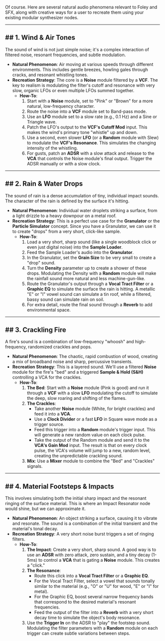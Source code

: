Of course. Here are several natural audio phenomena relevant to Foley and SFX, along with creative ways for a user to recreate them using your existing modular synthesizer nodes.

---
## ## 1. Wind & Air Tones

The sound of wind is not just simple noise; it's a complex interaction of filtered noise, resonant frequencies, and subtle modulation.

* **Natural Phenomenon**: Air moving at various speeds through different environments. This includes gentle breezes, howling gales through cracks, and resonant whistling tones.
* **Recreation Strategy**: The core is a **Noise** module filtered by a **VCF**. The key to realism is modulating the filter's cutoff and resonance with very slow, organic LFOs or even multiple LFOs summed together.
    * **How-To**:
        1.  Start with a **Noise** module, set to "Pink" or "Brown" for a more natural, low-frequency character.
        2.  Route the noise into a **VCF** module set to Band-pass mode.
        3.  Use an **LFO** module set to a slow rate (e.g., 0.1 Hz) and a Sine or Triangle wave.
        4.  Patch the LFO's output to the **VCF's Cutoff Mod** input. This makes the wind's primary tone "whistle" up and down.
        5.  Use a second, even slower **LFO** (or a **Random** module with Slew) to modulate the **VCF's Resonance**. This simulates the changing intensity of the whistling.
        6.  For gusts, patch an **ADSR** with a slow attack and release to the **VCA** that controls the Noise module's final output. Trigger the ADSR manually or with a slow clock.



---
## ## 2. Rain & Water Drops

The sound of rain is a dense accumulation of tiny, individual impact sounds. The character of the rain is defined by the surface it's hitting.

* **Natural Phenomenon**: Individual water droplets striking a surface, from a light drizzle to a heavy downpour on a metal roof.
* **Recreation Strategy**: This is a perfect use case for the **Granulator** or the **Particle Simulator** concept. Since you have a Granulator, we can use it to create "drops" from a very short, click-like sample.
    * **How-To**:
        1.  Load a very short, sharp sound (like a single woodblock click or even just digital noise) into the **Sample Loader**.
        2.  Feed the Sample Loader's audio into the **Granulator**.
        3.  In the Granulator, set the **Grain Size** to be very small to create a "drop" sound.
        4.  Turn the **Density** parameter up to create a shower of these drops. Modulating the Density with a **Random** module will make the rainfall sound more natural and less machine-gun-like.
        5.  Route the Granulator's output through a **Vocal Tract Filter** or a **Graphic EQ** to simulate the surface the rain is hitting. A metallic "E" or "I" vowel sound can simulate a tin roof, while a filtered, bassy sound can simulate rain on soil.
        6.  For extra detail, route the final sound through a **Reverb** to add environmental space.

---
## ## 3. Crackling Fire

A fire's sound is a combination of low-frequency "whoosh" and high-frequency, randomized crackles and pops.

* **Natural Phenomenon**: The chaotic, rapid combustion of wood, creating a mix of broadband noise and sharp, percussive transients.
* **Recreation Strategy**: This is a layered sound. We'll use a filtered **Noise** module for the fire's "bed" and a triggered **Sample & Hold (S&H)** controlling a VCA for the crackles.
    * **How-To**:
        1.  **The Bed**: Start with a **Noise** module (Pink is good) and run it through a **VCF** with a slow **LFO** modulating the cutoff to simulate the deep, slow roaring and shifting of the flames.
        2.  **The Crackles**:
            * Take another **Noise** module (White, for bright crackles) and feed it into a **VCA**.
            * Use a **Clock Divider** or a fast **LFO** in Square wave mode as a trigger source.
            * Feed this trigger into a **Random** module's trigger input. This will generate a new random value on each clock pulse.
            * Take the output of the Random module and send it to the **VCA's Gain Mod** input. The result is that on every clock pulse, the VCA's volume will jump to a new, random level, creating the unpredictable crackling sound.
        3.  **Mix**: Use a **Mixer** module to combine the "Bed" and "Crackles" signals.

---
## ## 4. Material Footsteps & Impacts

This involves simulating both the initial sharp impact and the resonant ringing of the surface material. This is where an Impact Resonator node would shine, but we can approximate it.

* **Natural Phenomenon**: An object striking a surface, causing it to vibrate and resonate. The sound is a combination of the initial transient and the material's tonal decay.
* **Recreation Strategy**: A very short noise burst triggers a set of ringing filters.
    * **How-To**:
        1.  **The Impact**: Create a very short, sharp sound. A good way is to use an **ADSR** with zero attack, zero sustain, and a tiny decay (1-5ms) to control a **VCA** that is gating a **Noise** module. This creates a "click."
        2.  **The Resonance**:
            * Route this click into a **Vocal Tract Filter** or a **Graphic EQ**.
            * For the Vocal Tract Filter, select a vowel that sounds tonally similar to the material (e.g., "O" or "U" for wood, "E" or "I" for metal).
            * For the Graphic EQ, boost several narrow frequency bands that correspond to the desired material's resonant frequencies.
            * Feed the output of the filter into a **Reverb** with a very short decay time to simulate the object's body resonance.
        3.  Use the **Trigger In** on the ADSR to "play" the footstep sound. Modulating the filter parameters with a **Random** module on each trigger can create subtle variations between steps.